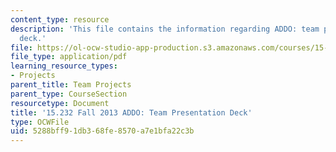 ```yaml
---
content_type: resource
description: 'This file contains the information regarding ADDO: team presentation
  deck.'
file: https://ol-ocw-studio-app-production.s3.amazonaws.com/courses/15-232-business-model-innovation-global-health-in-frontier-markets-fall-2013/5288bff91db368fe8570a7e1bfa22c3b_MIT15_232F13_t1_presentatn.pdf
file_type: application/pdf
learning_resource_types:
- Projects
parent_title: Team Projects
parent_type: CourseSection
resourcetype: Document
title: '15.232 Fall 2013 ADDO: Team Presentation Deck'
type: OCWFile
uid: 5288bff9-1db3-68fe-8570-a7e1bfa22c3b
---
```

